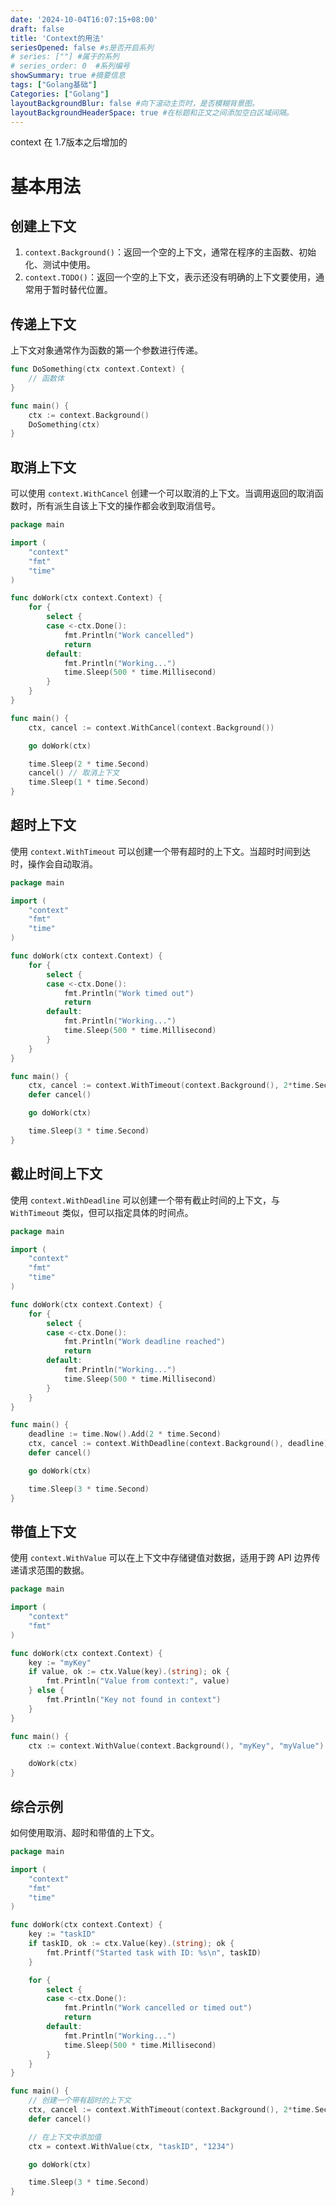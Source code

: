 ```yaml
---
date: '2024-10-04T16:07:15+08:00'
draft: false
title: 'Context的用法'
seriesOpened: false #s是否开启系列
# series: [""] #属于的系列 
# series_order: 0  #系列编号
showSummary: true #摘要信息
tags: ["Golang基础"]
Categories: ["Golang"]
layoutBackgroundBlur: false #向下滚动主页时，是否模糊背景图。
layoutBackgroundHeaderSpace: true #在标题和正文之间添加空白区域间隔。
---
```


context  在 1.7版本之后增加的

# 基本用法

## 创建上下文

1. `context.Background()`：返回一个空的上下文，通常在程序的主函数、初始化、测试中使用。
2. `context.TODO()`：返回一个空的上下文，表示还没有明确的上下文要使用，通常用于暂时替代位置。

## 传递上下文

上下文对象通常作为函数的第一个参数进行传递。

~~~go
func DoSomething(ctx context.Context) {
    // 函数体
}

func main() {
    ctx := context.Background()
    DoSomething(ctx)
}
~~~

## 取消上下文

可以使用 `context.WithCancel` 创建一个可以取消的上下文。当调用返回的取消函数时，所有派生自该上下文的操作都会收到取消信号。

~~~go
package main

import (
    "context"
    "fmt"
    "time"
)

func doWork(ctx context.Context) {
    for {
        select {
        case <-ctx.Done():
            fmt.Println("Work cancelled")
            return
        default:
            fmt.Println("Working...")
            time.Sleep(500 * time.Millisecond)
        }
    }
}

func main() {
    ctx, cancel := context.WithCancel(context.Background())

    go doWork(ctx)

    time.Sleep(2 * time.Second)
    cancel() // 取消上下文
    time.Sleep(1 * time.Second)
}
~~~

## 超时上下文

使用 `context.WithTimeout` 可以创建一个带有超时的上下文。当超时时间到达时，操作会自动取消。

~~~go
package main

import (
    "context"
    "fmt"
    "time"
)

func doWork(ctx context.Context) {
    for {
        select {
        case <-ctx.Done():
            fmt.Println("Work timed out")
            return
        default:
            fmt.Println("Working...")
            time.Sleep(500 * time.Millisecond)
        }
    }
}

func main() {
    ctx, cancel := context.WithTimeout(context.Background(), 2*time.Second)
    defer cancel()

    go doWork(ctx)

    time.Sleep(3 * time.Second)
}
~~~

## 截止时间上下文

使用 `context.WithDeadline` 可以创建一个带有截止时间的上下文，与 `WithTimeout` 类似，但可以指定具体的时间点。

~~~go
package main

import (
    "context"
    "fmt"
    "time"
)

func doWork(ctx context.Context) {
    for {
        select {
        case <-ctx.Done():
            fmt.Println("Work deadline reached")
            return
        default:
            fmt.Println("Working...")
            time.Sleep(500 * time.Millisecond)
        }
    }
}

func main() {
    deadline := time.Now().Add(2 * time.Second)
    ctx, cancel := context.WithDeadline(context.Background(), deadline)
    defer cancel()

    go doWork(ctx)

    time.Sleep(3 * time.Second)
}
~~~

## 带值上下文

使用 `context.WithValue` 可以在上下文中存储键值对数据，适用于跨 API 边界传递请求范围的数据。

~~~go
package main

import (
    "context"
    "fmt"
)

func doWork(ctx context.Context) {
    key := "myKey"
    if value, ok := ctx.Value(key).(string); ok {
        fmt.Println("Value from context:", value)
    } else {
        fmt.Println("Key not found in context")
    }
}

func main() {
    ctx := context.WithValue(context.Background(), "myKey", "myValue")

    doWork(ctx)
}
~~~

## 综合示例

如何使用取消、超时和带值的上下文。

~~~go
package main

import (
    "context"
    "fmt"
    "time"
)

func doWork(ctx context.Context) {
    key := "taskID"
    if taskID, ok := ctx.Value(key).(string); ok {
        fmt.Printf("Started task with ID: %s\n", taskID)
    }

    for {
        select {
        case <-ctx.Done():
            fmt.Println("Work cancelled or timed out")
            return
        default:
            fmt.Println("Working...")
            time.Sleep(500 * time.Millisecond)
        }
    }
}

func main() {
    // 创建一个带有超时的上下文
    ctx, cancel := context.WithTimeout(context.Background(), 2*time.Second)
    defer cancel()

    // 在上下文中添加值
    ctx = context.WithValue(ctx, "taskID", "1234")

    go doWork(ctx)

    time.Sleep(3 * time.Second)
}
~~~

